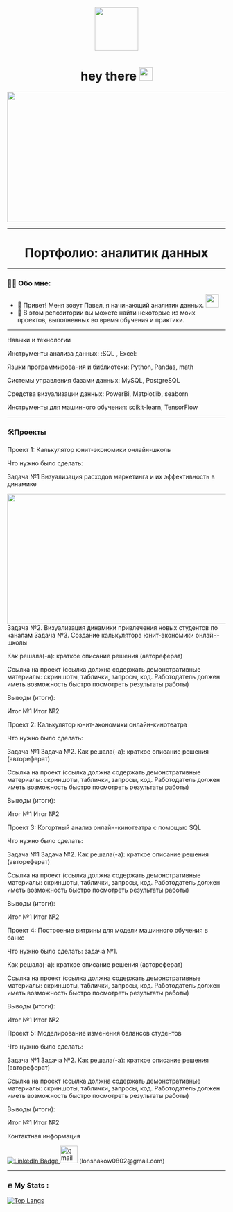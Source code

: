 <div id="header" align="center">
  <img src="https://media.tenor.com/DIuaMBpri1QAAAAi/working-smiles.gif" width="100"/>
</div>
<div id="badges" align="center">
<img src="https://komarev.com/ghpvc/?username=Pavel0802&style=flat-square&color=blue" alt=""/>
</div>
<div align="center">
<h1>
  hey there
  <img src="https://media.giphy.com/media/hvRJCLFzcasrR4ia7z/giphy.gif" width="30px"/>
</h1>
</div>  
<div align="center">
  <img src="https://media.giphy.com/media/dWesBcTLavkZuG35MI/giphy.gif" width="600" height="300"/>
</div>

---

<div id="header" align="center">
  <h1>
  Портфолио: аналитик данных
  </h1>  
</div>

---

### :man_technologist: Обо мне:
- :telescope: Привет! Меня зовут Павел, я начинающий аналитик данных. <img src="https://media.giphy.com/media/WUlplcMpOCEmTGBtBW/giphy.gif" width="30">
- :seedling: В этом репозитории вы можете найти некоторые из моих проектов, выполненных во время обучения и практики.

---

Навыки и технологии

Инструменты анализа данных: :SQL , Excel:

Языки программирования и библиотеки: Python, Pandas, math

Системы управления базами данных: MySQL, PostgreSQL

Средства визуализации данных: PowerBi, Matplotlib, seaborn

Инструменты для машинного обучения: scikit-learn, TensorFlow

---

### :hammer_and_wrench:Проекты

Проект 1: Калькулятор юнит-экономики онлайн-школы

Что нужно было сделать:

Задача №1
Визуализация расходов маркетинга и их эффективность в динамике
<div align="center">
<img src="https://disk.yandex.ru/i/bHaEHlho9oc2cA" width="600" height="300"/>
</div>
Задача №2.
Визуализация динамики привлечения новых студентов по каналам
Задача №3.
Создание калькулятора юнит-экономики онлайн-школы

Как решала(-а): краткое описание решения (автореферат)

Ссылка на проект (ссылка должна содержать демонстративные материалы: скриншоты, таблички, запросы, код. Работодатель должен иметь возможность быстро посмотреть результаты работы)

Выводы (итоги):

Итог №1
Итог №2

Проект 2: Калькулятор юнит-экономики онлайн-кинотеатра

Что нужно было сделать:

Задача №1
Задача №2.
Как решала(-а): краткое описание решения (автореферат)

Ссылка на проект (ссылка должна содержать демонстративные материалы: скриншоты, таблички, запросы, код. Работодатель должен иметь возможность быстро посмотреть результаты работы)

Выводы (итоги):

Итог №1
Итог №2


Проект 3: Когортный анализ онлайн-кинотеатра с помощью SQL

Что нужно было сделать:

Задача №1
Задача №2.
Как решала(-а): краткое описание решения (автореферат)

Ссылка на проект (ссылка должна содержать демонстративные материалы: скриншоты, таблички, запросы, код. Работодатель должен иметь возможность быстро посмотреть результаты работы)

Выводы (итоги):

Итог №1
Итог №2

Проект 4: Построение витрины для модели машинного обучения в банке

Что нужно было сделать: задача №1.

Как решала(-а): краткое описание решения (автореферат)

Ссылка на проект (ссылка должна содержать демонстративные материалы: скриншоты, таблички, запросы, код. Работодатель должен иметь возможность быстро посмотреть результаты работы)

Выводы (итоги):

Итог №1
Итог №2

Проект 5: Моделирование изменения балансов студентов

Что нужно было сделать:

Задача №1
Задача №2.
Как решала(-а): краткое описание решения (автореферат)

Ссылка на проект (ссылка должна содержать демонстративные материалы: скриншоты, таблички, запросы, код. Работодатель должен иметь возможность быстро посмотреть результаты работы)

Выводы (итоги):

Итог №1
Итог №2

Контактная информация
<div id="badges">
  <a href="your-linkedin-URL">
    <img src="https://img.shields.io/badge/LinkedIn-blue?style=for-the-badge&logo=linkedin&logoColor=white" alt="LinkedIn Badge"/>
  </a>
  <img src='https://cdn.jsdelivr.net/npm/simple-icons@3.0.1/icons/gmail.svg' alt='gmail' height='40'> (lonshakow0802@gmail.com)  

---

### :fire: My Stats :
[![Top Langs](https://github-readme-stats.vercel.app/api/top-langs/?username=Pavel0802&layout=compact&theme=vision-friendly-dark)](https://github.com/anuraghazra/github-readme-stats)

